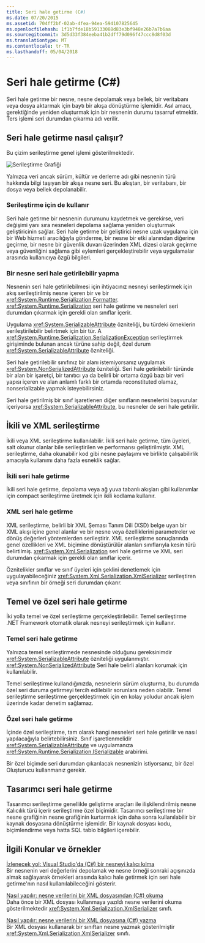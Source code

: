 ```yaml
---
title: Seri hale getirme (C#)
ms.date: 07/20/2015
ms.assetid: 704ff2bf-02ab-4fea-94ea-594107825645
ms.openlocfilehash: 1f1b7fde18b59133088d83e3bf948e26b7a7b6aa
ms.sourcegitcommit: 3d5d33f384eeba41b2dff79d096f47ccc8d8f03d
ms.translationtype: MT
ms.contentlocale: tr-TR
ms.lasthandoff: 05/04/2018
---
```

# <a name="serialization-c-"></a>Seri hale getirme (C#)
Seri hale getirme bir nesne, nesne depolamak veya bellek, bir veritabanı veya dosya aktarmak için baytı bir akışa dönüştürme işlemidir. Asıl amacı, gerektiğinde yeniden oluşturmak için bir nesnenin durumu tasarruf etmektir. Ters işlemi seri durumdan çıkarma adı verilir.  
  
## <a name="how-serialization-works"></a>Seri hale getirme nasıl çalışır?  
 Bu çizim serileştirme genel işlemi gösterilmektedir.  
  
 ![Serileştirme Grafiği](../../../../csharp/programming-guide/concepts/serialization/media/serialization.gif "seri hale getirme")  
  
 Yalnızca veri ancak sürüm, kültür ve derleme adı gibi nesnenin türü hakkında bilgi taşıyan bir akışa nesne seri. Bu akıştan, bir veritabanı, bir dosya veya bellek depolanabilir.  
  
### <a name="uses-for-serialization"></a>Serileştirme için de kullanır  
 Seri hale getirme bir nesnenin durumunu kaydetmek ve gerekirse, veri değişimi yanı sıra nesneleri depolama sağlama yeniden oluşturmak geliştiricinin sağlar. Seri hale getirme bir geliştirici nesne uzak uygulama için bir Web hizmeti aracılığıyla gönderme, bir nesne bir etki alanından diğerine geçirme, bir nesne bir güvenlik duvarı üzerinden XML dizesi olarak geçirme veya güvenliğini sağlama gibi eylemleri gerçekleştirebilir veya uygulamalar arasında kullanıcıya özgü bilgileri.  
  
### <a name="making-an-object-serializable"></a>Bir nesne seri hale getirilebilir yapma  
 Nesnenin seri hale getirilebilmesi için ihtiyacınız nesneyi serileştirmek için akış serileştirilmiş nesne içeren bir ve bir <xref:System.Runtime.Serialization.Formatter>. <xref:System.Runtime.Serialization> seri hale getirme ve nesneleri seri durumdan çıkarmak için gerekli olan sınıflar içerir.  
  
 Uygulama <xref:System.SerializableAttribute> özniteliği, bu türdeki örneklerin serileştirilebilir belirtmek için bir tür. A <xref:System.Runtime.Serialization.SerializationException> serileştirmek girişiminde bulunan ancak türüne sahip değil, özel durum <xref:System.SerializableAttribute> özniteliği.  
  
 Seri hale getirilebilir sınıfınız bir alanı istemiyorsanız uygulamak <xref:System.NonSerializedAttribute> özniteliği. Seri hale getirilebilir türünde bir alan bir işaretçi, bir tanıtıcı ya da belirli bir ortama özgü bazı bir veri yapısı içeren ve alan anlamlı farklı bir ortamda reconstituted olamaz, nonserializable yapmak isteyebilirsiniz.  
  
 Seri hale getirilmiş bir sınıf işaretlenen diğer sınıfların nesnelerini başvurular içeriyorsa <xref:System.SerializableAttribute>, bu nesneler de seri hale getirilir.  
  
## <a name="binary-and-xml-serialization"></a>İkili ve XML serileştirme  
 İkili veya XML serileştirme kullanılabilir. İkili seri hale getirme, tüm üyeleri, salt okunur olanlar bile serileştirilen ve performansı geliştirilmiştir. XML serileştirme, daha okunabilir kod gibi nesne paylaşımı ve birlikte çalışabilirlik amacıyla kullanımı daha fazla esneklik sağlar.  
  
### <a name="binary-serialization"></a>İkili seri hale getirme  
 İkili seri hale getirme, depolama veya ağ yuva tabanlı akışları gibi kullanımlar için compact serileştirme üretmek için ikili kodlama kullanır.  
  
### <a name="xml-serialization"></a>XML seri hale getirme  
 XML serileştirme, belirli bir XML Şeması Tanım Dili (XSD) belge uyan bir XML akışı içine genel alanlar ve bir nesne veya özelliklerini parametreler ve dönüş değerleri yöntemlerden serileştirir. XML serileştirme sonuçlarında genel özellikleri ve XML biçimine dönüştürülür alanları sınıflarıyla kesin türü belirtilmiş. <xref:System.Xml.Serialization> seri hale getirme ve XML seri durumdan çıkarmak için gerekli olan sınıflar içerir.  
  
 Öznitelikler sınıflar ve sınıf üyeleri için şeklini denetlemek için uygulayabileceğiniz <xref:System.Xml.Serialization.XmlSerializer> serileştiren veya sınıfının bir örneği seri durumdan çıkarır.  
  
## <a name="basic-and-custom-serialization"></a>Temel ve özel seri hale getirme  
 İki yolla temel ve özel serileştirme gerçekleştirilebilir. Temel serileştirme .NET Framework otomatik olarak nesneyi serileştirmek için kullanır.  
  
### <a name="basic-serialization"></a>Temel seri hale getirme  
 Yalnızca temel serileştirmede nesnesinde olduğunu gereksinimdir <xref:System.SerializableAttribute> özniteliği uygulanmıştır. <xref:System.NonSerializedAttribute> Seri hale belirli alanları korumak için kullanılabilir.  
  
 Temel serileştirme kullandığınızda, nesnelerin sürüm oluşturma, bu durumda özel seri duruma getirmeyi tercih edilebilir sorunlara neden olabilir. Temel serileştirme serileştirme gerçekleştirmek için en kolay yoludur ancak işlem üzerinde kadar denetim sağlamaz.  
  
### <a name="custom-serialization"></a>Özel seri hale getirme  
 İçinde özel serileştirme, tam olarak hangi nesneleri seri hale getirilir ve nasıl yapılacağıyla belirtebilirsiniz. Sınıf işaretlenmelidir <xref:System.SerializableAttribute> ve uygulamanıza <xref:System.Runtime.Serialization.ISerializable> arabirimi.  
  
 Bir özel biçimde seri durumdan çıkarılacak nesnenizin istiyorsanız, bir özel Oluşturucu kullanmanız gerekir.  
  
## <a name="designer-serialization"></a>Tasarımcı seri hale getirme  
 Tasarımcı serileştirme genellikle geliştirme araçları ile ilişkilendirilmiş nesne Kalıcılık türü içerir serileştirme özel biçimidir. Tasarımcı serileştirme bir nesne grafiğinin nesne grafiğinin kurtarmak için daha sonra kullanılabilir bir kaynak dosyasına dönüştürme işlemidir. Bir kaynak dosyası kodu, biçimlendirme veya hatta SQL tablo bilgileri içerebilir.  
  
##  <a name="BKMK_RelatedTopics"></a> İlgili Konular ve örnekler  
 [İzlenecek yol: Visual Studio'da (C#) bir nesneyi kalıcı kılma](../../../../csharp/programming-guide/concepts/serialization/walkthrough-persisting-an-object-in-visual-studio.md)  
 Bir nesnenin veri değerlerini depolamak ve nesne örneği sonraki açışınızda almak sağlayarak örnekleri arasında kalıcı hale getirmek için seri hale getirme'nın nasıl kullanılabileceğini gösterir.  
  
 [Nasıl yapılır: nesne verilerini bir XML dosyasından (C#) okuma](../../../../csharp/programming-guide/concepts/serialization/how-to-read-object-data-from-an-xml-file.md)  
 Daha önce bir XML dosyası kullanmaya yazıldı nesne verilerini okuma gösterilmektedir <xref:System.Xml.Serialization.XmlSerializer> sınıfı.  
  
 [Nasıl yapılır: nesne verilerini bir XML dosyasına (C#) yazma](../../../../csharp/programming-guide/concepts/serialization/how-to-write-object-data-to-an-xml-file.md)  
 Bir XML dosyası kullanarak bir sınıftan nesne yazmak gösterilmiştir <xref:System.Xml.Serialization.XmlSerializer> sınıfı.
